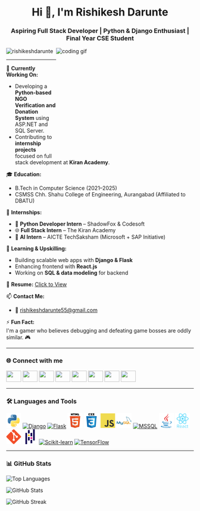 <h1 align="center">Hi 👋, I'm Rishikesh Darunte</h1>
<h3 align="center">Aspiring Full Stack Developer | Python & Django Enthusiast | Final Year CSE Student</h3>

<img align="right" width="370" height="290" src="https://media.giphy.com/media/26tn33aiTi1jkl6H6/giphy.gif" alt="coding gif">

<p align="left">
  <img src="https://komarev.com/ghpvc/?username=rishikeshdarunte&label=Profile%20views&color=0e75b6&style=flat" alt="rishikeshdarunte" />
</p>

---

🔭 **Currently Working On:**  
- Developing a **Python-based NGO Verification and Donation System** using ASP.NET and SQL Server.  
- Contributing to **internship projects** focused on full stack development at **Kiran Academy**.

🎓 **Education:**  
- B.Tech in Computer Science (2021–2025)  
- CSMSS Chh. Shahu College of Engineering, Aurangabad (Affiliated to DBATU)

💼 **Internships:**  
- 🐍 **Python Developer Intern** – ShadowFox & Codesoft  
- 🌐 **Full Stack Intern** – The Kiran Academy  
- 🧠 **AI Intern** – AICTE TechSaksham (Microsoft + SAP Initiative)

🌱 **Learning & Upskilling:**  
- Building scalable web apps with **Django & Flask**  
- Enhancing frontend with **React.js**  
- Working on **SQL & data modeling** for backend

📄 **Resume:** [Click to View](#) <!-- Update this with the actual URL -->

📫 **Contact Me:**  
- 📧 rishikeshdarunte55@gmail.com

⚡ **Fun Fact:**  
I'm a gamer who believes debugging and defeating game bosses are oddly similar. 🎮

---

### 🌐 Connect with me

<p align="left">
<a href="https://codepen.io/rishi2211" target="_blank"><img src="https://raw.githubusercontent.com/rahuldkjain/github-profile-readme-generator/master/src/images/icons/Social/codepen.svg" height="30" width="40"/></a>
<a href="https://www.linkedin.com/in/rishikesh-darunte-480269229/" target="_blank"><img src="https://raw.githubusercontent.com/rahuldkjain/github-profile-readme-generator/master/src/images/icons/Social/linked-in-alt.svg" height="30" width="40"/></a>
<a href="https://kaggle.com/rishikeshdarunt" target="_blank"><img src="https://raw.githubusercontent.com/rahuldkjain/github-profile-readme-generator/master/src/images/icons/Social/kaggle.svg" height="30" width="40"/></a>
<a href="https://instagram.com/rishi_d_22" target="_blank"><img src="https://raw.githubusercontent.com/rahuldkjain/github-profile-readme-generator/master/src/images/icons/Social/instagram.svg" height="30" width="40"/></a>
<a href="https://www.codechef.com/users/rishid22" target="_blank"><img src="https://cdn.jsdelivr.net/npm/simple-icons@3.1.0/icons/codechef.svg" height="30" width="40"/></a>
<a href="https://www.hackerrank.com/rishikeshdarunt1" target="_blank"><img src="https://raw.githubusercontent.com/rahuldkjain/github-profile-readme-generator/master/src/images/icons/Social/hackerrank.svg" height="30" width="40"/></a>
<a href="https://leetcode.com/rishi_22" target="_blank"><img src="https://raw.githubusercontent.com/rahuldkjain/github-profile-readme-generator/master/src/images/icons/Social/leet-code.svg" height="30" width="40"/></a>
<a href="https://auth.geeksforgeeks.org/user/rishikeshd8d1j" target="_blank"><img src="https://raw.githubusercontent.com/rahuldkjain/github-profile-readme-generator/master/src/images/icons/Social/geeks-for-geeks.svg" height="30" width="40"/></a>
</p>

---

### 🛠️ Languages and Tools

<p align="left">
  <a href="#"><img src="https://raw.githubusercontent.com/devicons/devicon/master/icons/python/python-original.svg" width="40" height="40" alt="Python"/></a>
  <a href="#"><img src="https://cdn.worldvectorlogo.com/logos/django.svg" width="40" height="40" alt="Django"/></a>
  <a href="#"><img src="https://www.vectorlogo.zone/logos/pocoo_flask/pocoo_flask-icon.svg" width="40" height="40" alt="Flask"/></a>
  <a href="#"><img src="https://raw.githubusercontent.com/devicons/devicon/master/icons/html5/html5-original-wordmark.svg" width="40" height="40" alt="HTML5"/></a>
  <a href="#"><img src="https://raw.githubusercontent.com/devicons/devicon/master/icons/css3/css3-original-wordmark.svg" width="40" height="40" alt="CSS3"/></a>
  <a href="#"><img src="https://raw.githubusercontent.com/devicons/devicon/master/icons/javascript/javascript-original.svg" width="40" height="40" alt="JavaScript"/></a>
  <a href="#"><img src="https://raw.githubusercontent.com/devicons/devicon/master/icons/mysql/mysql-original-wordmark.svg" width="40" height="40" alt="MySQL"/></a>
  <a href="#"><img src="https://www.svgrepo.com/show/303229/microsoft-sql-server-logo.svg" width="40" height="40" alt="MSSQL"/></a>
  <a href="#"><img src="https://raw.githubusercontent.com/devicons/devicon/master/icons/java/java-original.svg" width="40" height="40" alt="Java"/></a>
  <a href="#"><img src="https://raw.githubusercontent.com/devicons/devicon/master/icons/react/react-original-wordmark.svg" width="40" height="40" alt="React"/></a>
  <a href="#"><img src="https://raw.githubusercontent.com/devicons/devicon/master/icons/git/git-original.svg" width="40" height="40" alt="Git"/></a>
  <a href="#"><img src="https://raw.githubusercontent.com/devicons/devicon/master/icons/pandas/pandas-original.svg" width="40" height="40" alt="Pandas"/></a>
  <a href="#"><img src="https://upload.wikimedia.org/wikipedia/commons/0/05/Scikit_learn_logo_small.svg" width="40" height="40" alt="Scikit-learn"/></a>
  <a href="#"><img src="https://www.vectorlogo.zone/logos/tensorflow/tensorflow-icon.svg" width="40" height="40" alt="TensorFlow"/></a>
</p>

---

### 📊 GitHub Stats

<p align="left">
  <img src="https://github-readme-stats.vercel.app/api/top-langs?username=rishikeshdarunte&show_icons=true&locale=en&layout=compact" alt="Top Languages"/>
</p>
<p>
  <img src="https://github-readme-stats.vercel.app/api?username=rishikeshdarunte&show_icons=true&locale=en" alt="GitHub Stats"/>
</p>
<p>
  <img src="https://github-readme-streak-stats.herokuapp.com/?user=rishikeshdarunte" alt="GitHub Streak"/>
</p>
